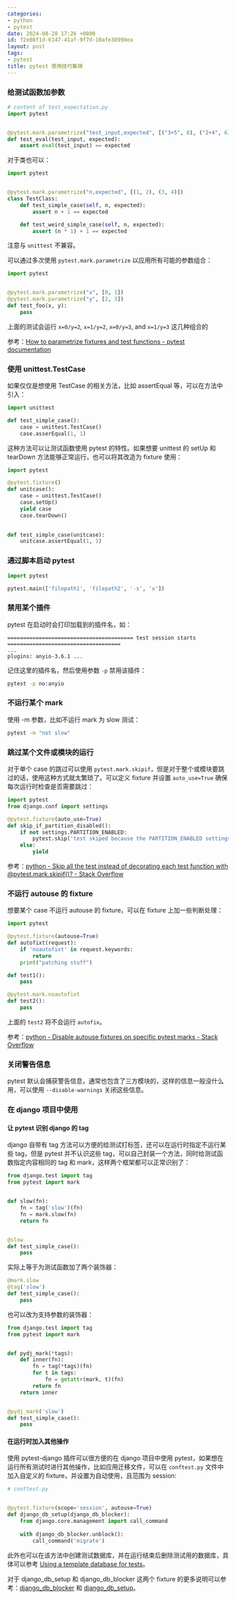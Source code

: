 ```yaml
---
categories:
- python
- pytest
date: 2024-08-28 17:26 +0800
id: f2e08f1d-6147-41af-9f7d-10afe38990ea
layout: post
tags:
- pytest
title: pytest 使用技巧集锦
---
```


### 给测试函数加参数

```python
# content of test_expectation.py
import pytest


@pytest.mark.parametrize("test_input,expected", [("3+5", 8), ("2+4", 6), ("6*9", 42)])
def test_eval(test_input, expected):
    assert eval(test_input) == expected
```

对于类也可以：

```python
import pytest


@pytest.mark.parametrize("n,expected", [(1, 2), (3, 4)])
class TestClass:
    def test_simple_case(self, n, expected):
        assert n + 1 == expected

    def test_weird_simple_case(self, n, expected):
        assert (n * 1) + 1 == expected
```

注意与 `unittest` 不兼容。



可以通过多次使用 `pytest.mark.parametrize` 以应用所有可能的参数组合：

```python
import pytest


@pytest.mark.parametrize("x", [0, 1])
@pytest.mark.parametrize("y", [2, 3])
def test_foo(x, y):
    pass
```

上面的测试会运行 `x=0/y=2`, `x=1/y=2`, `x=0/y=3`, and `x=1/y=3` 这几种组合的



参考：[How to parametrize fixtures and test functions - pytest documentation](https://docs.pytest.org/en/stable/how-to/parametrize.html)



### 使用 unittest.TestCase

如果仅仅是想使用 TestCase 的相关方法，比如 assertEqual 等，可以在方法中引入：

```python
import unittest

def test_simple_case():
    case = unittest.TestCase()
    case.asserEqual(1, 1)
```

这种方法可以让测试函数使用 pytest 的特性。如果想要 unittest 的 setUp 和 tearDown 方法能够正常运行，也可以将其改造为 fixture 使用：

```python
import pytest

@pytest.fixture()
def unitcase():
    case = unittest.TestCase()
    case.setUp()
    yield case
    case.tearDown()
    

def test_simple_case(unitcase):
    unitcase.assertEqual(1, 1)
```



### 通过脚本启动 pytest

```python
import pytest

pytest.main(['filepath1', 'filepath2', '-s', 'x'])
```



### 禁用某个插件

pytest 在启动时会打印加载到的插件名，如：

```
======================================== test session starts ====================================
...
plugins: anyio-3.6.1 ...
```

记住这里的插件名，然后使用参数 `-p` 禁用该插件：

```bash
pytest -p no:anyio
```



### 不运行某个 mark

使用 -m 参数，比如不运行 mark 为 slow 测试：

```bash
pytest -m "not slow"
```



### 跳过某个文件或模块的运行

对于单个 case 的跳过可以使用 `pytest.mark.skipif`，但是对于整个或模块要跳过的话，使用这种方式就太繁琐了。可以定义 fixture 并设置 `auto_use=True` 确保每次运行时检查是否需要跳过：

```python
import pytest
from django.conf import settings

@pytest.fixture(auto_use=True)
def skip_if_partition_disabled():
    if not settings.PARTITION_ENABLED:
        pytest.skip('test skiped because the PARTITION_ENABLED settings disabled')
    else:
        yield
```



参考：[python - Skip all the test instead of decorating each test function with @pytest.mark.skipif()? - Stack Overflow](https://stackoverflow.com/questions/70090541/skip-all-the-test-instead-of-decorating-each-test-function-with-pytest-mark-ski)



### 不运行 autouse 的 fixture

想要某个 case 不运行 autouse 的 fixture，可以在 fixture 上加一些判断处理：

```python
import pytest

@pytest.fixture(autouse=True)
def autofixt(request):
    if 'noautofixt' in request.keywords:
        return
    print("patching stuff")

def test1():
    pass

@pytest.mark.noautofixt
def test2():
    pass
```

上面的 `test2` 将不会运行 `autofix`。

参考：[python - Disable autouse fixtures on specific pytest marks - Stack Overflow](https://stackoverflow.com/questions/38748257/disable-autouse-fixtures-on-specific-pytest-marks "python - Disable autouse fixtures on specific pytest marks - Stack Overflow")



### 关闭警告信息

pytest 默认会捕获警告信息，通常也包含了三方模块的，这样的信息一般没什么用，可以使用 `--disable-warnings` 关闭这些信息。



### 在 django 项目中使用

#### 让 pytest 识别 django 的 tag

django 自带有 tag 方法可以方便的给测试打标签，还可以在运行时指定不运行某些 tag，但是 pytest 并不认识这些 tag，可以自己封装一个方法，同时给测试函数指定内容相同的 tag 和 mark，这样两个框架都可以正常识别了：

```python
from django.test import tag
from pytest import mark


def slow(fn):
    fn = tag('slow')(fn)
    fn = mark.slow(fn)
    return fn


@slow
def test_simple_case():
    pass
```

实际上等于为测试函数加了两个装饰器：

```python
@mark.slow
@tag('slow')
def test_simple_case():
    pass
```

也可以改为支持参数的装饰器：

```python
from django.test import tag
from pytest import mark


def pydj_mark(*tags):
    def inner(fn):
        fn = tag(*tags)(fn)
        for t in tags:
            fn = getattr(mark, t)(fn)
        return fn
    return inner


@pydj_mark('slow')
def test_simple_case():
    pass
```



#### 在运行时加入其他操作

使用 pytest-django 插件可以很方便的在 django 项目中使用 pytest，如果想在运行所有测试时进行其他操作，比如应用迁移文件，可以在 `conftest.py` 文件中加入自定义的 fixture，并设置为自动使用，且范围为 session:

```python
# conftest.py


@pytest.fixture(scope='session', autouse=True)
def django_db_setup(django_db_blocker):
    from django.core.management import call_command
    
    with django_db_blocker.unblock():
        call_command('migrate')
```

此外也可以在该方法中创建测试数据库，并在运行结束后删除测试用的数据库，具体可以参考 [Using a template database for tests](https://pytest-django.readthedocs.io/en/latest/database.html#using-a-template-database-for-tests)。

对于 django_db_setup 和 django_db_blocker 这两个 fixture 的更多说明可以参考：[django_db_blocker](https://pytest-django.readthedocs.io/en/latest/database.html#django-db-blocker) 和 [django_db_setup](https://pytest-django.readthedocs.io/en/latest/database.html#django-db-setup)。